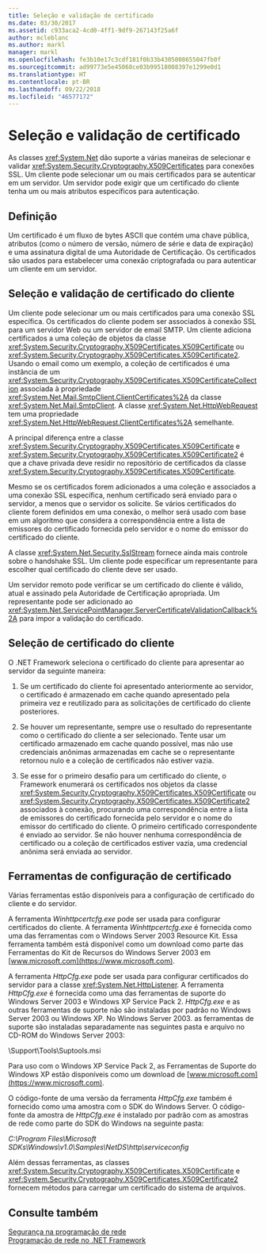 ```yaml
---
title: Seleção e validação de certificado
ms.date: 03/30/2017
ms.assetid: c933aca2-4cd0-4ff1-9df9-267143f25a6f
author: mcleblanc
ms.author: markl
manager: markl
ms.openlocfilehash: fe3b10e17c3cdf181f0b33b4305008655047fb0f
ms.sourcegitcommit: ad99773e5e45068ce03b99518008397e1299e0d1
ms.translationtype: HT
ms.contentlocale: pt-BR
ms.lasthandoff: 09/22/2018
ms.locfileid: "46577172"
---
```

# <a name="certificate-selection-and-validation"></a>Seleção e validação de certificado
As classes <xref:System.Net> dão suporte a várias maneiras de selecionar e validar <xref:System.Security.Cryptography.X509Certificates> para conexões SSL. Um cliente pode selecionar um ou mais certificados para se autenticar em um servidor. Um servidor pode exigir que um certificado do cliente tenha um ou mais atributos específicos para autenticação.  
  
## <a name="definition"></a>Definição  
 Um certificado é um fluxo de bytes ASCII que contém uma chave pública, atributos (como o número de versão, número de série e data de expiração) e uma assinatura digital de uma Autoridade de Certificação. Os certificados são usados para estabelecer uma conexão criptografada ou para autenticar um cliente em um servidor.  
  
## <a name="client-certificate-selection-and-validation"></a>Seleção e validação de certificado do cliente  
 Um cliente pode selecionar um ou mais certificados para uma conexão SSL específica. Os certificados do cliente podem ser associados à conexão SSL para um servidor Web ou um servidor de email SMTP. Um cliente adiciona certificados a uma coleção de objetos da classe <xref:System.Security.Cryptography.X509Certificates.X509Certificate> ou <xref:System.Security.Cryptography.X509Certificates.X509Certificate2>. Usando o email como um exemplo, a coleção de certificados é uma instância de um <xref:System.Security.Cryptography.X509Certificates.X509CertificateCollection> associada à propriedade <xref:System.Net.Mail.SmtpClient.ClientCertificates%2A> da classe <xref:System.Net.Mail.SmtpClient>. A classe <xref:System.Net.HttpWebRequest> tem uma propriedade <xref:System.Net.HttpWebRequest.ClientCertificates%2A> semelhante.  
  
 A principal diferença entre a classe <xref:System.Security.Cryptography.X509Certificates.X509Certificate> e <xref:System.Security.Cryptography.X509Certificates.X509Certificate2> é que a chave privada deve residir no repositório de certificados da classe <xref:System.Security.Cryptography.X509Certificates.X509Certificate>.  
  
 Mesmo se os certificados forem adicionados a uma coleção e associados a uma conexão SSL específica, nenhum certificado será enviado para o servidor, a menos que o servidor os solicite. Se vários certificados do cliente forem definidos em uma conexão, o melhor será usado com base em um algoritmo que considera a correspondência entre a lista de emissores do certificado fornecida pelo servidor e o nome do emissor do certificado do cliente.  
  
 A classe <xref:System.Net.Security.SslStream> fornece ainda mais controle sobre o handshake SSL. Um cliente pode especificar um representante para escolher qual certificado do cliente deve ser usado.  
  
 Um servidor remoto pode verificar se um certificado do cliente é válido, atual e assinado pela Autoridade de Certificação apropriada. Um representante pode ser adicionado ao <xref:System.Net.ServicePointManager.ServerCertificateValidationCallback%2A> para impor a validação do certificado.  
  
## <a name="client-certificate-selection"></a>Seleção de certificado do cliente  
 O .NET Framework seleciona o certificado do cliente para apresentar ao servidor da seguinte maneira:  
  
1.  Se um certificado do cliente foi apresentado anteriormente ao servidor, o certificado é armazenado em cache quando apresentado pela primeira vez e reutilizado para as solicitações de certificado do cliente posteriores.  
  
2.  Se houver um representante, sempre use o resultado do representante como o certificado do cliente a ser selecionado. Tente usar um certificado armazenado em cache quando possível, mas não use credenciais anônimas armazenadas em cache se o representante retornou nulo e a coleção de certificados não estiver vazia.  
  
3.  Se esse for o primeiro desafio para um certificado do cliente, o Framework enumerará os certificados nos objetos da classe <xref:System.Security.Cryptography.X509Certificates.X509Certificate> ou <xref:System.Security.Cryptography.X509Certificates.X509Certificate2> associados à conexão, procurando uma correspondência entre a lista de emissores do certificado fornecida pelo servidor e o nome do emissor do certificado do cliente. O primeiro certificado correspondente é enviado ao servidor. Se não houver nenhuma correspondência de certificado ou a coleção de certificados estiver vazia, uma credencial anônima será enviada ao servidor.  
  
## <a name="tools-for-certificate-configuration"></a>Ferramentas de configuração de certificado  
 Várias ferramentas estão disponíveis para a configuração de certificado do cliente e do servidor.  
  
 A ferramenta *Winhttpcertcfg.exe* pode ser usada para configurar certificados do cliente. A ferramenta *Winhttpcertcfg.exe* é fornecida como uma das ferramentas com o Windows Server 2003 Resource Kit. Essa ferramenta também está disponível como um download como parte das Ferramentas do Kit de Recursos do Windows Server 2003 em [www.microsoft.com](https://www.microsoft.com).  
  
A ferramenta *HttpCfg.exe* pode ser usada para configurar certificados do servidor para a classe <xref:System.Net.HttpListener>. A ferramenta *HttpCfg.exe* é fornecida como uma das ferramentas de suporte do Windows Server 2003 e Windows XP Service Pack 2. *HttpCfg.exe* e as outras ferramentas de suporte não são instaladas por padrão no Windows Server 2003 ou Windows XP. No Windows Server 2003. as ferramentas de suporte são instaladas separadamente nas seguintes pasta e arquivo no CD-ROM do Windows Server 2003:  
  
 \Support\Tools\Suptools.msi  
  
 Para uso com o Windows XP Service Pack 2, as Ferramentas de Suporte do Windows XP estão disponíveis como um download de [www.microsoft.com](https://www.microsoft.com).  
  
 O código-fonte de uma versão da ferramenta *HttpCfg.exe* também é fornecido como uma amostra com o SDK do Windows Server. O código-fonte da amostra de *HttpCfg.exe* é instalado por padrão com as amostras de rede como parte do SDK do Windows na seguinte pasta:  
  
 *C:\Program Files\Microsoft SDKs\Windows\v1.0\Samples\NetDS\http\serviceconfig*  
  
 Além dessas ferramentas, as classes <xref:System.Security.Cryptography.X509Certificates.X509Certificate> e <xref:System.Security.Cryptography.X509Certificates.X509Certificate2> fornecem métodos para carregar um certificado do sistema de arquivos.  
  
## <a name="see-also"></a>Consulte também  
 [Segurança na programação de rede](../../../docs/framework/network-programming/security-in-network-programming.md)  
 [Programação de rede no .NET Framework](../../../docs/framework/network-programming/index.md)
